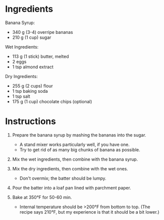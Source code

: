 Ingredients
===========
Banana Syrup:
- 340 g (3-4) overripe bananas
- 210 g (1 cup) sugar

Wet Ingredients:
- 113 g (1 stick) butter, melted
- 2 eggs
- 1 tsp almond extract

Dry Ingredients:
- 255 g (2 cups) flour
- 1 tsp baking soda
- 1 tsp salt
- 175 g (1 cup) chocolate chips (optional)

Instructions
============
1. Prepare the banana syrup by mashing the bananas into the sugar.

   - A stand mixer works particularly well, if you have one.
   - Try to get rid of as many big chunks of banana as possible.

2. Mix the wet ingredients, then combine with the banana syrup.

3. Mix the dry ingredients, then combine with the wet ones.

   - Don't overmix; the batter should be lumpy.

4. Pour the batter into a loaf pan lined with parchment paper.

5. Bake at 350°F for 50-60 min.

   - Internal temperature should be >200°F from bottom to top.  (The recipe 
     says 210°F, but my experience is that it should be a bit lower.)

